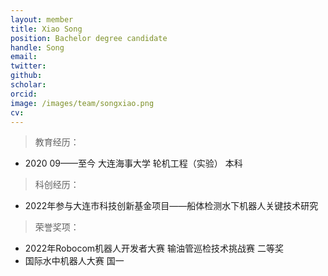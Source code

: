 ```yaml
---
layout: member
title: Xiao Song
position: Bachelor degree candidate
handle: Song
email: 
twitter: 
github: 
scholar:
orcid: 
image: /images/team/songxiao.png
cv: 
---
```


> 教育经历：

- 2020 09——至今 大连海事大学 轮机工程（实验） 本科

> 科创经历：

- 2022年参与大连市科技创新基金项目——船体检测水下机器人关键技术研究

> 荣誉奖项：

- 2022年Robocom机器人开发者大赛 输油管巡检技术挑战赛 二等奖
- 国际水中机器人大赛 国一
